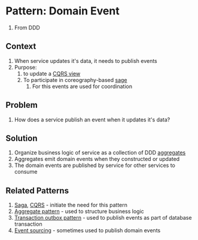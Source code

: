 # Pattern: Domain Event #
1. From DDD

## Context ##
1. When service updates it's data, it needs to publish events
2. Purpose:
	1. to update a [CQRS view](https://microservices.io/patterns/data/cqrs.html)
	2. To participate in coreography-based [sage](https://microservices.io/patterns/data/saga.html)
		1. For this events are used for coordination

## Problem ##
1. How does a service publish an event when it updates it's data?

## Solution ##
1. Organize business logic of service as a collection of DDD [aggregates](https://microservices.io/patterns/data/aggregate.html)
2. Aggregates emit domain events when they constructed or updated
3. The domain events are published by service for other services to consume

## Related Patterns ##
1. [Saga](https://microservices.io/patterns/data/saga.html), [CQRS](https://microservices.io/patterns/data/cqrs.html) - initiate the need for this pattern
2. [Aggregate pattern](https://microservices.io/patterns/data/aggregate.html) - used to structure business logic
3. [Transaction outbox pattern](https://microservices.io/patterns/data/transactional-outbox.html) - used to publish events as part of database transaction
4. [Event sourcing](https://microservices.io/patterns/data/event-sourcing.html) - sometimes used to publish domain events